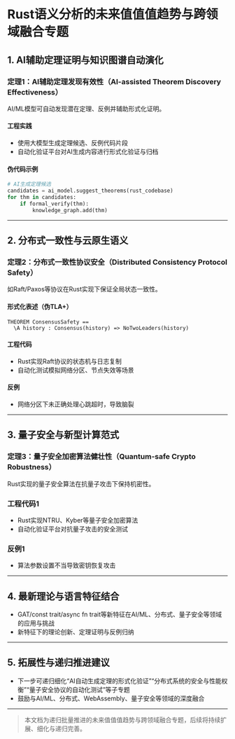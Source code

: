﻿# Rust语义分析的未来值值值趋势与跨领域融合专题

## 1. AI辅助定理证明与知识图谱自动演化

### 定理1：AI辅助定理发现有效性（AI-assisted Theorem Discovery Effectiveness）

AI/ML模型可自动发现潜在定理、反例并辅助形式化证明。

#### 工程实践

- 使用大模型生成定理候选、反例代码片段
- 自动化验证平台对AI生成内容进行形式化验证与归档

#### 伪代码示例

```python
# AI生成定理候选
candidates = ai_model.suggest_theorems(rust_codebase)
for thm in candidates:
    if formal_verify(thm):
        knowledge_graph.add(thm)
```

---

## 2. 分布式一致性与云原生语义

### 定理2：分布式一致性协议安全（Distributed Consistency Protocol Safety）

如Raft/Paxos等协议在Rust实现下保证全局状态一致性。

#### 形式化表述（伪TLA+）

```tla
THEOREM ConsensusSafety ==
  \A history : Consensus(history) => NoTwoLeaders(history)
```

#### 工程代码

- Rust实现Raft协议的状态机与日志复制
- 自动化测试模拟网络分区、节点失效等场景

#### 反例

- 网络分区下未正确处理心跳超时，导致脑裂

---

## 3. 量子安全与新型计算范式

### 定理3：量子安全加密算法健壮性（Quantum-safe Crypto Robustness）

Rust实现的量子安全算法在抗量子攻击下保持机密性。

### 工程代码1

- Rust实现NTRU、Kyber等量子安全加密算法
- 自动化验证平台对抗量子攻击的安全测试

### 反例1

- 算法参数设置不当导致密钥恢复攻击

---

## 4. 最新理论与语言特征结合

- GAT/const trait/async fn trait等新特征在AI/ML、分布式、量子安全等领域的应用与挑战
- 新特征下的理论创新、定理证明与反例归纳

---

## 5. 拓展性与递归推进建议

- 下一步可递归细化“AI自动生成定理的形式化验证”“分布式系统的安全与性能权衡”“量子安全协议的自动化测试”等子专题
- 鼓励与AI/ML、分布式、WebAssembly、量子安全等领域的深度融合

---

> 本文档为递归批量推进的未来值值值趋势与跨领域融合专题，后续将持续扩展、细化与递归完善。
